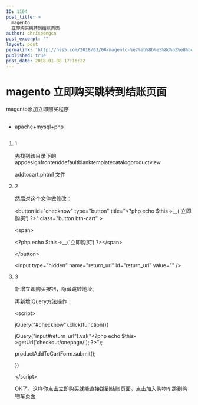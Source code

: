 ```yaml
---
ID: 1104
post_title: >
  magento
  立即购买跳转到结账页面
author: chrispengcn
post_excerpt: ""
layout: post
permalink: 'http://hss5.com/2018/01/08/magento-%e7%ab%8b%e5%8d%b3%e8%b4%ad%e4%b9%b0%e8%b7%b3%e8%bd%ac%e5%88%b0%e7%bb%93%e8%b4%a6%e9%a1%b5%e9%9d%a2/'
published: true
post_date: 2018-01-08 17:16:22
---
```

<div class="exp-title clearfix">
<h1 title="magento 立即购买跳转到结账页面">magento 立即购买跳转到结账页面</h1>
</div>
<div id="format-exp" class="exp-content format-exp">
<div class="exp-content-block">
<div class="exp-content-body exp-brief-step">
<div class="exp-content-listblock">
<div class="content-listblock-text">

magento添加立即购买程序

</div>
</div>
</div>
</div>
<div class="exp-content-block">
<h2 class="exp-content-head"></h2>
<div class="audio-wp audio-wp-2" data-text="" data-for="" data-index="1"></div>
<div class="exp-content-body">
<ul class="exp-content-unorderlist ">
 	<li class="exp-content-list list-item-1">
<div class="content-list-text">apache+mysql+php</div></li>
</ul>
</div>
</div>
<div class="exp-content-block">
<h2 class="exp-content-head"><a name="section-3"></a></h2>
<div class="audio-wp audio-wp-2" data-text="" data-for="" data-index="2"></div>
<div class="exp-content-body">
<ol class="exp-conent-orderlist">
 	<li class="exp-content-list list-item-1">
<div class="list-icon">1</div>
<div class="content-list-text">

先找到该目录下的appdesignfrontenddefaultblanktemplatecatalogproductview

addtocart.phtml 文件

</div></li>
 	<li class="exp-content-list list-item-2">
<div class="list-icon">2</div>
<div class="content-list-text">

然后对这个文件做修改：

&lt;button id="checknow" type="button" title="&lt;?php echo $this-&gt;__('立即购买') ?&gt;" class="button btn-cart" &gt;

&lt;span&gt;

&lt;?php echo $this-&gt;__('立即购买') ?&gt;&lt;/span&gt;

&lt;/button&gt;

&lt;input type="hidden" name="return_url" id="return_url" value="" /&gt;

</div></li>
 	<li class="exp-content-list list-item-3">
<div class="list-icon">3</div>
<div class="content-list-text">

新增立即购买按钮，隐藏跳转地址。

再新增jQuery方法操作：

&lt;script&gt;

jQuery("#checknow").click(function(){

jQuery("input#return_url").val("&lt;?php echo $this-&gt;getUrl('checkout/onepage/'); ?&gt;");

productAddToCartForm.submit();

})

&lt;/script&gt;

OK了。这样你点击立即购买就能直接跳到结账页面。点击加入购物车跳到购物车页面

</div></li>
</ol>
</div>
</div>
</div>